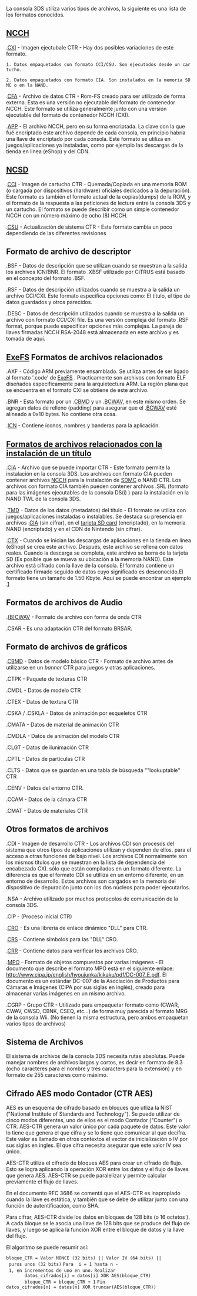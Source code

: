 La consola 3DS utiliza varios tipos de archivos, la siguiente es una
lista de los formatos conocidos.

## [NCCH](NCCH "wikilink")

.[CXI](NCCH#CXI "wikilink") - Imagen ejectubale CTR - Hay dos posibles
variaciones de este formato.

`1. Datos empaquetados con formato CCI/CSU. Son ejecutados desde un cartucho.`

`2. Datos empaquetados con formato CIA. Son instalados en la memoria SDMC o en la NAND.`

.[CFA](NCCH#CFA "wikilink") - Archivo de datos CTR - Rom-FS creado para
ser utilizado de forma externa. Esta es una versión no ejecutable del
formato de contenedor NCCH. Este formato se utiliza generalmente junto
con una versión ejecutable del formato de contenedor NCCH (CXI).

.[APP](SD_Filesystem#title "wikilink") - El archivo NCCH, pero en su
forma encriptada. La clave con la que fué encriptado este archivo
depende de cada consola, en principio habría una llave de encriptado por
cada consola. Este formato se utiliza en juegos/aplicaciones ya
instaladas, como por ejemplo las descargas de la tienda en linea (eShop)
y del CDN.

## [NCSD](NCSD "wikilink")

.[CCI](NCSD "wikilink") - Imagen de cartucho CTR - Quemada/Copiada en
una memoria ROM (o cargada por dispositivos (hardware) oficiales
dedicados a la depuración). Este formato es también el formato actual de
la copias(dumps) de la ROM, y el formato de la respuesta a las
peticiones de lectura entre la consola 3DS y un cartucho. El formato se
puede describir como un simple contenedor NCCH con un número máximo de
ocho (8) HCCH.

.[CSU](NCSD "wikilink") - Actualización de sistema CTR - Este formato
cambia un poco dependiendo de las diferentes revisiones

## Formato de archivo de descriptor

.BSF - Datos de descripción que se utilizan cuando se muestran a la
salida los archivos ICN/BNR. El formato .XBSF utilizado por CiTRUS está
basado en el concepto del formato .BSF.

.RSF - Datos de descripción utilizados cuando se muestra a la salida un
archivo CCI/CXI. Este formato especifica opciones como: El título, el
tipo de datos guardados y otros parecidos.

.DESC - Datos de descripción utilizados cuando se muestra a la salida un
archivo con formato CCI/CXI file. Es una versión compleja del formato
.RSF format, porque puede especificar opciones más complejas. La pareja
de llaves firmadas NCCH RSA-2048 está almacenada en este archivo y es
tomada de aquí.

## [ExeFS](ExeFS "wikilink") Formatos de archivos relacionados

.AXF - Código ARM previamente ensamblado. Se utiliza antes de ser ligado
al formato '.code' de [ExeFS](ExeFS "wikilink") . Practicamente son
archivos con formato ELF diseñados especificamente para la arquietectura
ARM. La región plana que se encuentra en el formato CXI se obtiene de
este archivo.

.BNR - Esta formato por un .[CBMD](CBMD "wikilink") y un
.[BCWAV](BCWAV "wikilink"), en este mismo orden. Se agregan datos de
relleno (padding) para asegurar que el .[BCWAV](BCWAV "wikilink") esté
alineado a 0x10 bytes. No contiene otra cosa.

.[ICN](SMDH "wikilink") - Contiene íconos, nombres y banderas para la
aplicación.

## [Formatos de archivos relacionados con la instalación de un título](Estructura_de_datos_para_el_Título "wikilink")

.[CIA](CIA "wikilink") - Archivo que se puede importar CTR - Este
formato permite la instalación en la consola 3DS. Los archivos con
formato CIA pueden contener archivos [NCCH](NCCH "wikilink") para la
instalación de [SDMC](Sistema_de_archivos_SD "wikilink") o NAND CTR. Los
archivos con formato CIA también pueden contener archivos .SRL (formato
para las imágenes ejecutables de la consola DS(i) ) para la instalación
en la NAND TWL de la consola 3DS.

.[TMD](TMD "wikilink") - Datos de los datos (metadatos) del título - El
formato se utiliza con juegos/aplicaciones instaladas o instalables. Se
destaca su presencia en archivos .[CIA](CIA "wikilink") (sin cifrar), en
el [tarjeta SD card](sistema_de_archivos_SD "wikilink") (encriptado), en
la memoria NAND (encriptado) y en el CDN de Nintendo (sin cifrar).

.[CTX](Estructura_de_dato_del_título "wikilink") - Cuando se inician las
descargas de aplicaciones en la tienda en línea (eShop) se crea este
archivo. Después, este archivo se rellena con datos reales. Cuando la
descarga se completa, este archivo se borra de la tarjeta SD (Es posible
que se mueva su ubicación a la memoria NAND). Este archivo está cifrado
con la llave de la consola. El formato contiene un certificado firmado
seguido de datos cuyo significado es desconocido.El formato tiene un
tamaño de 1.50 Kbyte. Aquí se puede encontrar un ejemplo
.[1](http://dl.dropbox.com/u/37418652/00000000.ctx)

## Formatos de archivos de Audio

.[(B)CWAV](BCWAV "wikilink") - Formato de archivo con forma de onda CTR

.CSAR - Es una adaptación CTR del formato BRSAR.

## Formato de archivos de gráficos

.[CBMD](CBMD "wikilink") - Datos de modelo básico CTR - Formato de
archivo antes de utilizarse en un *banner* CTR para juegos y otras
aplicaciones.

.CTPK - Paquete de texturas CTR

.CMDL - Datos de modelo CTR

.CTEX - Datos de textura CTR

.CSKA / .CSKLA - Datos de animación por esqueletos CTR

.CMATA - Datos de material de animación CTR

.CMDLA - Datos de animación del modelo CTR

.CLGT - Datos de ilunimación CTR

.CPTL - Datos de partículas CTR

.CLTS - Datos que se guardan en una tabla de búsqueda ""lookuptable" CTR

.CENV - Datos del entorno CTR.

.CCAM - Datos de la cámara CTR

.CMAT - Datos de materiales CTR

## Otros formatos de archivos

.CDI - Imagen de desarrollo CTR - Los archivos CDI son procesos del
sistema que otros tipos de aplicaciones utilizan y dependen de ellos.
para el acceso a otras funciones de bajo nivel. Los archivos CDI
normalmente son los mismos títulos que se muestran en la lista de
dependencia del encabezado CXI. sólo que están compilados en un formato
diferente. La diferencia es que el formato CDI se utilliza en un entorno
diferente, en un entorno de desarrollo. Estos archivos son cargados en
la memoria del dispositivo de depuración junto con los dos núcleos para
poder ejecutarlos.

.NSA - Archivo utilizado por muchos protocolos de comunicación de la
consola 3DS.

.CIP - (Proceso inicial CTR)

.[CRO](CRO0 "wikilink") - Es una librería de enlace dinámico "DLL" para
CTR.

.[CRS](CRO0 "wikilink") - Contiene símbolos para las "DLL" CRO.

.[CRR](CRR0 "wikilink") - Contiene datos para verificar los archivos
CRO.

.[MPO](MPO "wikilink") - Formato de objetos compuestos por varias
imágenes - El documento que describe el formato MPO está en el siguiente
enlace: <http://www.cipa.jp/english/hyoujunka/kikaku/pdf/DC-007_E.pdf>.
El documento es un estándar DC-007 de la Asociación de Productos para
Cámaras e Imágenes (CIPA por sus siglas en inglés), creado para
almacenar varias imágenes en un mismo archivo.

.CGRP - Grupo CTR - Utilizado para empaquetar formato como (CWAR, CWAV,
CWSD, CBNK, CSEQ, etc...) de forma muy parecida al formato MRG de la
consola Wii. (No tienen la misma estructura, pero ambos empaquetan
varios tipos de archivos)

## Sistema de Archivos

El sistema de archivos de la consola 3DS necesita rutas absolutas. Puede
manejar nombres de archivos largos y cortos, es decir en formato de 8.3
(ocho caracteres para el nombre y tres caracters para la extensión) y en
formato de 255 caracteres como máximo.

## Cifrado AES modo Contador (CTR AES)

AES es un esquema de cifrado basado en bloques que utliza la NIST
("National Institute of Standards and Technology"). Se puede utilizar de
cinco modos diferentes, uno de ellos es el modo Contador ("Counter") o
CTR. AES-CTR genera un valor único por cada paquete de datos. Este valor
lo tiene que genera el que cifra y se lo tiene que comunicar al que
decifra. Este valor es llamado en otros contextos el vector de
inicialización o IV por sus siglas en ingles. El que cifra necesita
asegurar que este valor IV sea único.

AES-CTR utiliza el cifrado de bloques AES para crear un cifrado de
flujo. Esto se logra aplicando la operación XOR entre los datos y el
flujo de llaves que genera AES. AES-CTR se puede paralelizar y permite
calcular previamente el flujo de llaves.

En el documento RFC 3686 se comentá que el AES-CTR es inapropiado cuando
la llave es estática, y también que se debe de utilizar junto con una
función de autentificación, como SHA.

Para cifrar, AES-CTR divide los datos en bloques de 128 bits (o 16
octetos ). A cada bloque se le asocia una llave de 128 bits que se
produce del flujo de llaves, y luego se aplica la función XOR entre el
bloque de datos y la llave del flujo.

El algoritmo se puede resumir así:

`bloque_CTR = Valor NONCE (32 bits) || Valor IV (64 bits) || puros unos (32 bits)`
`Para  i = 1 hasta n - 1, en incrementos de uno en uno.`
`Realizar`
`       datos_cifrados[i] = datos[i] XOR AES(bloque_CTR)`
`       bloque_CTR = bloque_CTR + 1`
`Fin`
`datos_cifrados[n] = datos[n] XOR truncar(AES(bloque_CTR))`